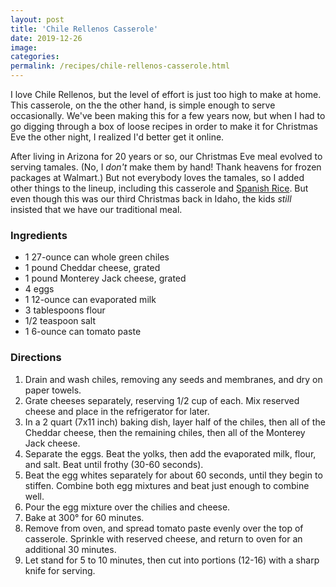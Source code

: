 ```yaml
---
layout: post
title: 'Chile Rellenos Casserole'
date: 2019-12-26
image:
categories:
permalink: /recipes/chile-rellenos-casserole.html
---
```


I love Chile Rellenos, but the level of effort is just too high to make at home. This casserole, on the the other hand, is simple enough to serve occasionally. We've been making this for a few years now, but when I had to go digging through a box of loose recipes in order to make it for Christmas Eve the other night, I realized I'd better get it online.

After living in Arizona for 20 years or so, our Christmas Eve meal evolved to serving tamales. (No, I *don't* make them by hand! Thank heavens for frozen packages at Walmart.) But not everybody loves the tamales, so I added other things to the lineup, including this casserole and [Spanish Rice](spanish-rice.html). But even though this was our third Christmas back in Idaho, the kids _still_ insisted that we have our traditional meal.

### Ingredients

- 1 27-ounce can whole green chiles
- 1 pound Cheddar cheese, grated
- 1 pound Monterey Jack cheese, grated
- 4 eggs
- 1 12-ounce can evaporated milk
- 3 tablespoons flour
- 1/2 teaspoon salt
- 1 6-ounce can tomato paste

### Directions

1. Drain and wash chiles, removing any seeds and membranes, and dry on paper towels.
2. Grate cheeses separately, reserving 1/2 cup of each. Mix reserved cheese and place in the refrigerator for later.
3. In a 2 quart (7x11 inch) baking dish, layer half of the chiles, then all of the Cheddar cheese, then the remaining chiles, then all of the Monterey Jack cheese.
4. Separate the eggs. Beat the yolks, then add the evaporated milk, flour, and salt. Beat until frothy (30-60 seconds).
5. Beat the egg whites separately for about 60 seconds, until they begin to stiffen. Combine both egg mixtures and beat just enough to combine well.
6. Pour the egg mixture over the chilies and cheese.
7. Bake at 300° for 60 minutes.
8. Remove from oven, and spread tomato paste evenly over the top of casserole. Sprinkle with reserved cheese, and return to oven for an additional 30 minutes.
9. Let stand for 5 to 10 minutes, then cut into portions (12-16) with a sharp knife for serving.
